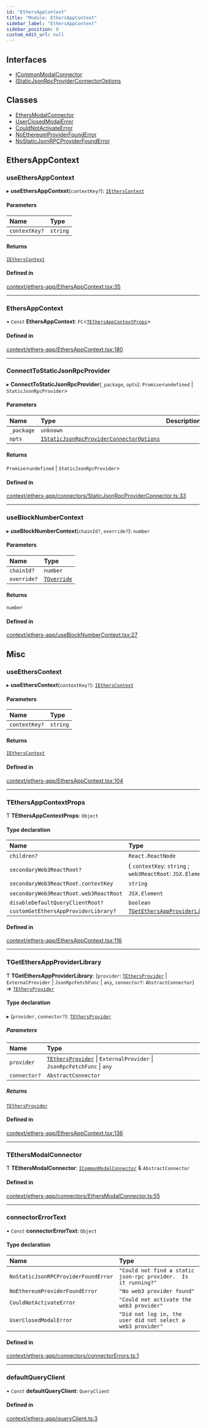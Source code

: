 ```yaml
---
id: "EthersAppContext"
title: "Module: EthersAppContext"
sidebar_label: "EthersAppContext"
sidebar_position: 0
custom_edit_url: null
---
```


## Interfaces

- [ICommonModalConnector](../interfaces/EthersAppContext.ICommonModalConnector.md)
- [IStaticJsonRpcProviderConnectorOptions](../interfaces/EthersAppContext.IStaticJsonRpcProviderConnectorOptions.md)

## Classes

- [EthersModalConnector](../classes/EthersAppContext.EthersModalConnector.md)
- [UserClosedModalError](../classes/EthersAppContext.UserClosedModalError.md)
- [CouldNotActivateError](../classes/EthersAppContext.CouldNotActivateError.md)
- [NoEthereumProviderFoundError](../classes/EthersAppContext.NoEthereumProviderFoundError.md)
- [NoStaticJsonRPCProviderFoundError](../classes/EthersAppContext.NoStaticJsonRPCProviderFoundError.md)

## EthersAppContext

### useEthersAppContext

▸ **useEthersAppContext**(`contextKey?`): [`IEthersContext`](../interfaces/Models.IEthersContext.md)

#### Parameters

| Name | Type |
| :------ | :------ |
| `contextKey?` | `string` |

#### Returns

[`IEthersContext`](../interfaces/Models.IEthersContext.md)

#### Defined in

[context/ethers-app/EthersAppContext.tsx:35](https://github.com/scaffold-eth/eth-hooks/blob/814ff62/packages/eth-hooks/src/context/ethers-app/EthersAppContext.tsx#L35)

___

### EthersAppContext

• `Const` **EthersAppContext**: `FC`<[`TEthersAppContextProps`](EthersAppContext.md#tethersappcontextprops)\>

#### Defined in

[context/ethers-app/EthersAppContext.tsx:180](https://github.com/scaffold-eth/eth-hooks/blob/814ff62/packages/eth-hooks/src/context/ethers-app/EthersAppContext.tsx#L180)

___

### ConnectToStaticJsonRpcProvider

▸ **ConnectToStaticJsonRpcProvider**(`_package`, `opts`): `Promise`<`undefined` \| `StaticJsonRpcProvider`\>

#### Parameters

| Name | Type | Description |
| :------ | :------ | :------ |
| `_package` | `unknown` |  |
| `opts` | [`IStaticJsonRpcProviderConnectorOptions`](../interfaces/EthersAppContext.IStaticJsonRpcProviderConnectorOptions.md) |  |

#### Returns

`Promise`<`undefined` \| `StaticJsonRpcProvider`\>

#### Defined in

[context/ethers-app/connectors/StaticJsonRpcProviderConnector.ts:33](https://github.com/scaffold-eth/eth-hooks/blob/814ff62/packages/eth-hooks/src/context/ethers-app/connectors/StaticJsonRpcProviderConnector.ts#L33)

___

### useBlockNumberContext

▸ **useBlockNumberContext**(`chainId?`, `override?`): `number`

#### Parameters

| Name | Type |
| :------ | :------ |
| `chainId?` | `number` |
| `override?` | [`TOverride`](Models.md#toverride) |

#### Returns

`number`

#### Defined in

[context/ethers-app/useBlockNumberContext.tsx:27](https://github.com/scaffold-eth/eth-hooks/blob/814ff62/packages/eth-hooks/src/context/ethers-app/useBlockNumberContext.tsx#L27)

## Misc

### useEthersContext

▸ **useEthersContext**(`contextKey?`): [`IEthersContext`](../interfaces/Models.IEthersContext.md)

#### Parameters

| Name | Type |
| :------ | :------ |
| `contextKey?` | `string` |

#### Returns

[`IEthersContext`](../interfaces/Models.IEthersContext.md)

#### Defined in

[context/ethers-app/EthersAppContext.tsx:104](https://github.com/scaffold-eth/eth-hooks/blob/814ff62/packages/eth-hooks/src/context/ethers-app/EthersAppContext.tsx#L104)

___

### TEthersAppContextProps

Ƭ **TEthersAppContextProps**: `Object`

#### Type declaration

| Name | Type | Description |
| :------ | :------ | :------ |
| `children?` | `React.ReactNode` | - |
| `secondaryWeb3ReactRoot?` | { `contextKey`: `string` ; `web3ReactRoot`: `JSX.Element`  } |  |
| `secondaryWeb3ReactRoot.contextKey` | `string` | - |
| `secondaryWeb3ReactRoot.web3ReactRoot` | `JSX.Element` | - |
| `disableDefaultQueryClientRoot?` | `boolean` |  |
| `customGetEthersAppProviderLibrary?` | [`TGetEthersAppProviderLibrary`](EthersAppContext.md#tgetethersappproviderlibrary) |  |

#### Defined in

[context/ethers-app/EthersAppContext.tsx:116](https://github.com/scaffold-eth/eth-hooks/blob/814ff62/packages/eth-hooks/src/context/ethers-app/EthersAppContext.tsx#L116)

___

### TGetEthersAppProviderLibrary

Ƭ **TGetEthersAppProviderLibrary**: (`provider`: [`TEthersProvider`](Models.md#tethersprovider) \| `ExternalProvider` \| `JsonRpcFetchFunc` \| `any`, `connector?`: `AbstractConnector`) => [`TEthersProvider`](Models.md#tethersprovider)

#### Type declaration

▸ (`provider`, `connector?`): [`TEthersProvider`](Models.md#tethersprovider)

##### Parameters

| Name | Type |
| :------ | :------ |
| `provider` | [`TEthersProvider`](Models.md#tethersprovider) \| `ExternalProvider` \| `JsonRpcFetchFunc` \| `any` |
| `connector?` | `AbstractConnector` |

##### Returns

[`TEthersProvider`](Models.md#tethersprovider)

#### Defined in

[context/ethers-app/EthersAppContext.tsx:136](https://github.com/scaffold-eth/eth-hooks/blob/814ff62/packages/eth-hooks/src/context/ethers-app/EthersAppContext.tsx#L136)

___

### TEthersModalConnector

Ƭ **TEthersModalConnector**: [`ICommonModalConnector`](../interfaces/EthersAppContext.ICommonModalConnector.md) & `AbstractConnector`

#### Defined in

[context/ethers-app/connectors/EthersModalConnector.ts:55](https://github.com/scaffold-eth/eth-hooks/blob/814ff62/packages/eth-hooks/src/context/ethers-app/connectors/EthersModalConnector.ts#L55)

___

### connectorErrorText

• `Const` **connectorErrorText**: `Object`

#### Type declaration

| Name | Type |
| :------ | :------ |
| `NoStaticJsonRPCProviderFoundError` | ``"Could not find a static json-rpc provider.  Is it running?"`` |
| `NoEthereumProviderFoundError` | ``"No web3 provider found"`` |
| `CouldNotActivateError` | ``"Could not activate the web3 provider"`` |
| `UserClosedModalError` | ``"Did not log in, the user did not select a web3 provider"`` |

#### Defined in

[context/ethers-app/connectors/connectorErrors.ts:1](https://github.com/scaffold-eth/eth-hooks/blob/814ff62/packages/eth-hooks/src/context/ethers-app/connectors/connectorErrors.ts#L1)

___

### defaultQueryClient

• `Const` **defaultQueryClient**: `QueryClient`

#### Defined in

[context/ethers-app/queryClient.ts:3](https://github.com/scaffold-eth/eth-hooks/blob/814ff62/packages/eth-hooks/src/context/ethers-app/queryClient.ts#L3)
